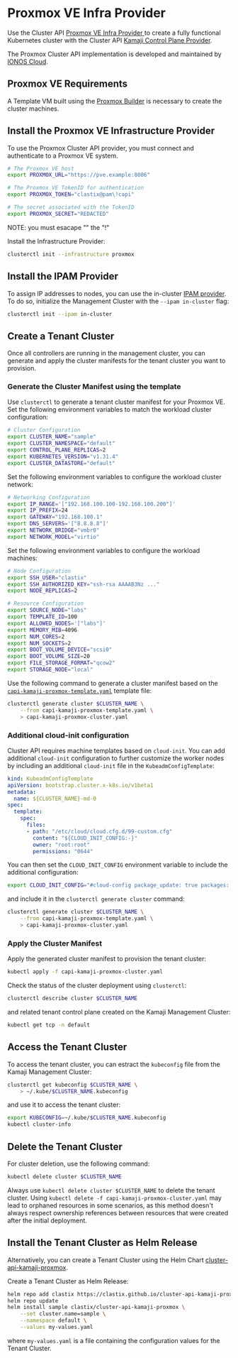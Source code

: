 # Proxmox VE Infra Provider

Use the Cluster API [Proxmox VE Infra Provider ](https://github.com/ionos-cloud/cluster-api-provider-proxmox) to create a fully functional Kubernetes cluster with the Cluster API [Kamaji Control Plane Provider](https://github.com/clastix/cluster-api-control-plane-provider-kamaji).

The Proxmox Cluster API implementation is developed and maintained by [IONOS Cloud](https://github.com/ionos-cloud).

## Proxmox VE Requirements

A Template VM built using the [Proxmox Builder](https://image-builder.sigs.k8s.io/capi/providers/proxmox) is necessary to create the cluster machines.

## Install the Proxmox VE Infrastructure Provider

To use the Proxmox Cluster API provider, you must connect and authenticate to a Proxmox VE system.

```bash
# The Proxmox VE host
export PROXMOX_URL="https://pve.example:8006"

# The Proxmox VE TokenID for authentication
export PROXMOX_TOKEN="clastix@pam\!capi"

# The secret associated with the TokenID
export PROXMOX_SECRET="REDACTED"
```

NOTE: you must esacape "\" the "!"

Install the Infrastructure Provider:

```bash
clusterctl init --infrastructure proxmox
```

## Install the IPAM Provider

To assign IP addresses to nodes, you can use the in-cluster [IPAM provider](https://github.com/kubernetes-sigs/cluster-api-ipam-provider-in-cluster). To do so, initialize the Management Cluster with the `--ipam in-cluster` flag:

```bash
clusterctl init --ipam in-cluster
```

## Create a Tenant Cluster

Once all controllers are running in the management cluster, you can generate and apply the cluster manifests for the tenant cluster you want to provision.

### Generate the Cluster Manifest using the template

Use `clusterctl` to generate a tenant cluster manifest for your Proxmox VE. Set the following environment variables to match the workload cluster configuration:

```bash
# Cluster Configuration
export CLUSTER_NAME="sample"
export CLUSTER_NAMESPACE="default"
export CONTROL_PLANE_REPLICAS=2
export KUBERNETES_VERSION="v1.31.4"
export CLUSTER_DATASTORE="default"
```

Set the following environment variables to configure the workload cluster network:

```bash
# Networking Configuration
export IP_RANGE='["192.168.100.100-192.168.100.200"]'
export IP_PREFIX=24
export GATEWAY="192.168.100.1"
export DNS_SERVERS='["8.8.8.8"]'
export NETWORK_BRIDGE="vmbr0"
export NETWORK_MODEL="virtio"
```

Set the following environment variables to configure the workload machines:

```bash
# Node Configuration
export SSH_USER="clastix"
export SSH_AUTHORIZED_KEY="ssh-rsa AAAAB3Nz ..."
export NODE_REPLICAS=2

# Resource Configuration
export SOURCE_NODE="labs"
export TEMPLATE_ID=100
export ALLOWED_NODES='["labs"]'
export MEMORY_MIB=4096
export NUM_CORES=2
export NUM_SOCKETS=2
export BOOT_VOLUME_DEVICE="scsi0"
export BOOT_VOLUME_SIZE=20
export FILE_STORAGE_FORMAT="qcow2"
export STORAGE_NODE="local"
```

Use the following command to generate a cluster manifest based on the [`capi-kamaji-proxmox-template.yaml`](https://raw.githubusercontent.com/clastix/cluster-api-control-plane-provider-kamaji/master/templates/proxmox/capi-kamaji-proxmox-template.yaml) template file:

```bash
clusterctl generate cluster $CLUSTER_NAME \
    --from capi-kamaji-proxmox-template.yaml \
    > capi-kamaji-proxmox-cluster.yaml
```

### Additional cloud-init configuration

Cluster API requires machine templates based on `cloud-init`. You can add additional `cloud-init` configuration to further customize the worker nodes by including an additional `cloud-init` file in the `KubeadmConfigTemplate`:

```yaml
kind: KubeadmConfigTemplate
apiVersion: bootstrap.cluster.x-k8s.io/v1beta1
metadata:
  name: ${CLUSTER_NAME}-md-0
spec:
  template:
    spec:
      files:
      - path: "/etc/cloud/cloud.cfg.d/99-custom.cfg"
        content: "${CLOUD_INIT_CONFIG:-}"
        owner: "root:root"
        permissions: "0644"
```

You can then set the `CLOUD_INIT_CONFIG` environment variable to include the additional configuration:

```bash
export CLOUD_INIT_CONFIG="#cloud-config package_update: true packages: - net-tools"
```

and include it in the `clusterctl generate cluster` command:

```bash
clusterctl generate cluster $CLUSTER_NAME \
    --from capi-kamaji-proxmox-template.yaml \
    > capi-kamaji-proxmox-cluster.yaml
```

### Apply the Cluster Manifest

Apply the generated cluster manifest to provision the tenant cluster:

```bash
kubectl apply -f capi-kamaji-proxmox-cluster.yaml
```

Check the status of the cluster deployment using `clusterctl`:

```bash
clusterctl describe cluster $CLUSTER_NAME
```

and related tenant control plane created on the Kamaji Management Cluster:

```bash
kubectl get tcp -n default
```

## Access the Tenant Cluster

To access the tenant cluster, you can estract the `kubeconfig` file from the Kamaji Management Cluster:

```bash
clusterctl get kubeconfig $CLUSTER_NAME \
    > ~/.kube/$CLUSTER_NAME.kubeconfig
```

and use it to access the tenant cluster:

```bash
export KUBECONFIG=~/.kube/$CLUSTER_NAME.kubeconfig
kubectl cluster-info
```

## Delete the Tenant Cluster

For cluster deletion, use the following command:

```bash
kubectl delete cluster $CLUSTER_NAME
```

Always use `kubectl delete cluster $CLUSTER_NAME` to delete the tenant cluster. Using `kubectl delete -f capi-kamaji-proxmox-cluster.yaml` may lead to orphaned resources in some scenarios, as this method doesn't always respect ownership references between resources that were created after the initial deployment.

## Install the Tenant Cluster as Helm Release

Alternatively, you can create a Tenant Cluster using the Helm Chart [cluster-api-kamaji-proxmox](https://github.com/clastix/cluster-api-kamaji-proxmox).

Create a Tenant Cluster as Helm Release:

```bash
helm repo add clastix https://clastix.github.io/cluster-api-kamaji-proxmox
helm repo update
helm install sample clastix/cluster-api-kamaji-proxmox \
    --set cluster.name=sample \
    --namespace default \
    --values my-values.yaml
```

where `my-values.yaml` is a file containing the configuration values for the Tenant Cluster.
